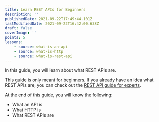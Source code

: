```yaml
---
title: Learn REST APIs for Beginners
description: ''
publishedDate: 2021-09-22T17:49:44.101Z
lastModifiedDate: 2021-09-22T16:42:00.638Z
draft: false
coverImage: ''
points: 5
lessons:
    - source: what-is-an-api
    - source: what-is-http
    - source: what-is-rest-api
---
```


<Lead>In this guide, you will learn about what REST APIs are.</Lead>

<Callout>

This guide is only meant for beginners. If you already have an idea what REST APIs are, you can check out the [REST API guide for experts](https://rapidapi.com/learn/rest-apis/rest-api-for-experts).

</Callout>

At the end of this guide, you will know the following:

-   What an API is
-   What HTTP is
-   What REST APIs are
